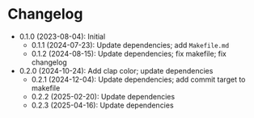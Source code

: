 # Changelog

* 0.1.0 (2023-08-04): Initial
    * 0.1.1 (2024-07-23): Update dependencies; add `Makefile.md`
    * 0.1.2 (2024-08-15): Update dependencies; fix makefile; fix changelog
* 0.2.0 (2024-10-24): Add clap color; update dependencies
    * 0.2.1 (2024-12-04): Update dependencies; add commit target to makefile
    * 0.2.2 (2025-02-20): Update dependencies
    * 0.2.3 (2025-04-16): Update dependencies

